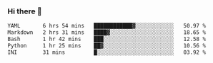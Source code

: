 ### Hi there 👋

<!--
**urzz/urzz** is a ✨ _special_ ✨ repository because its `README.md` (this file) appears on your GitHub profile.

Here are some ideas to get you started:

- 🔭 I’m currently working on ...
- 🌱 I’m currently learning ...
- 👯 I’m looking to collaborate on ...
- 🤔 I’m looking for help with ...
- 💬 Ask me about ...
- 📫 How to reach me: ...
- 😄 Pronouns: ...
- ⚡ Fun fact: ...
-->

<!--START_SECTION:waka-->

```txt
YAML       6 hrs 54 mins   ████████████▓░░░░░░░░░░░░   50.97 %
Markdown   2 hrs 31 mins   ████▓░░░░░░░░░░░░░░░░░░░░   18.65 %
Bash       1 hr 42 mins    ███░░░░░░░░░░░░░░░░░░░░░░   12.58 %
Python     1 hr 25 mins    ██▓░░░░░░░░░░░░░░░░░░░░░░   10.56 %
INI        31 mins         █░░░░░░░░░░░░░░░░░░░░░░░░   03.92 %
```

<!--END_SECTION:waka-->

